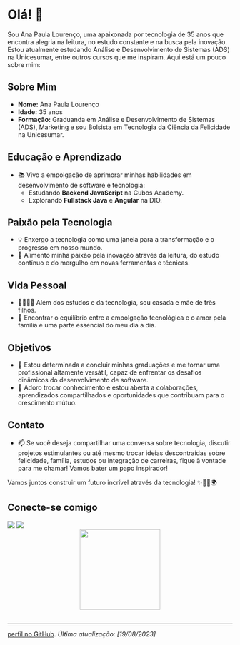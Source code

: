 # Olá! 👋

Sou Ana Paula Lourenço, uma apaixonada por tecnologia de 35 anos que encontra alegria na leitura, no estudo constante e na busca pela inovação. Estou atualmente estudando Análise e Desenvolvimento de Sistemas (ADS) na Unicesumar, entre outros cursos que me inspiram. Aqui está um pouco sobre mim:

## Sobre Mim

- **Nome:** Ana Paula Lourenço
- **Idade:** 35 anos
- **Formação:** Graduanda em Análise e Desenvolvimento de Sistemas (ADS), Marketing e sou Bolsista em Tecnologia da Ciência da Felicidade na Unicesumar.

## Educação e Aprendizado

- 📚 Vivo a empolgação de aprimorar minhas habilidades em desenvolvimento de software e tecnologia:
  - Estudando **Backend JavaScript** na Cubos Academy.
  - Explorando **Fullstack Java** e **Angular** na DIO.

## Paixão pela Tecnologia

- 💡 Enxergo a tecnologia como uma janela para a transformação e o progresso em nosso mundo.
- 🌟 Alimento minha paixão pela inovação através da leitura, do estudo contínuo e do mergulho em novas ferramentas e técnicas.

## Vida Pessoal

- 👨‍👩‍👧‍👦 Além dos estudos e da tecnologia, sou casada e mãe de três filhos.
- 💑 Encontrar o equilíbrio entre a empolgação tecnológica e o amor pela família é uma parte essencial do meu dia a dia.

## Objetivos

- 🚀 Estou determinada a concluir minhas graduações e me tornar uma profissional altamente versátil, capaz de enfrentar os desafios dinâmicos do desenvolvimento de software.
- 🤝 Adoro trocar conhecimento e estou aberta a colaborações, aprendizados compartilhados e oportunidades que contribuam para o crescimento mútuo.

## Contato

- 📫 Se você deseja compartilhar uma conversa sobre tecnologia, discutir projetos estimulantes ou até mesmo trocar ideias descontraídas sobre felicidade, família, estudos ou integração de carreiras, fique à vontade para me chamar! Vamos bater um papo inspirador!

Vamos juntos construir um futuro incrível através da tecnologia! ✨👩‍💻🌍

 <h2>Conecte-se comigo</h2>
   <a href="https://www.linkedin.com/in/ana-paula-lourenço-74800b122/" target="_blank"><img src="https://img.shields.io/badge/-LinkedIn-%230077B5?style=for-the-badge&logo=linkedin&logoColor=white" target="_blank"></a>
    <a href = "mailto:aanaplourenco@gmail.com"><img src="https://img.shields.io/badge/-Gmail-%23333?style=for-the-badge&logo=gmail&logoColor=white" target="_blank"></a>
</div>
<br>

<div align="center">
  <a href="https://github.com/aaplourenco">
  <img height="180em" src="https://github-readme-stats.vercel.app/api?username=aaplourenco&show_icons=true&theme=tokyonight&include_all_commits=true&count_private=true"/>
</div>
<div style="display: inline_block"><br>

---
[perfil no GitHub](https://github.com/aaplourenco).
*Última atualização: [19/08/2023]*
